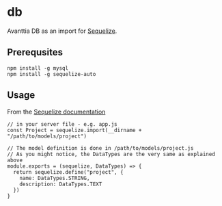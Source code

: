 # db

Avanttia DB as an import for [Sequelize](https://sequelize.readthedocs.io/en/v3/).

## Prerequsites

```
npm install -g mysql
npm install -g sequelize-auto
```

## Usage

From the [Sequelize documentation](http://docs.sequelizejs.com/manual/tutorial/models-definition.html#import)

```
// in your server file - e.g. app.js
const Project = sequelize.import(__dirname + "/path/to/models/project")

// The model definition is done in /path/to/models/project.js
// As you might notice, the DataTypes are the very same as explained above
module.exports = (sequelize, DataTypes) => {
  return sequelize.define("project", {
    name: DataTypes.STRING,
    description: DataTypes.TEXT
  })
}
```